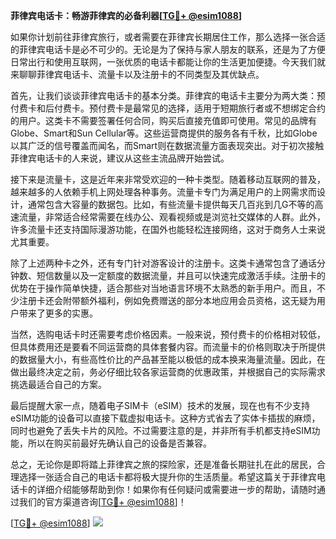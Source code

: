 **菲律宾电话卡：畅游菲律宾的必备利器[[TG💪+ @esim1088](https://t.me/s/esim1088)]**

如果你计划前往菲律宾旅行，或者需要在菲律宾长期居住工作，那么选择一张合适的菲律宾电话卡是必不可少的。无论是为了保持与家人朋友的联系，还是为了方便日常出行和使用互联网，一张优质的电话卡都能让你的生活更加便捷。今天我们就来聊聊菲律宾电话卡、流量卡以及注册卡的不同类型及其优缺点。

首先，让我们谈谈菲律宾电话卡的基本分类。菲律宾的电话卡主要分为两大类：预付费卡和后付费卡。预付费卡是最常见的选择，适用于短期旅行者或不想绑定合约的用户。这类卡不需要签署任何合同，购买后直接充值即可使用。常见的品牌有Globe、Smart和Sun Cellular等。这些运营商提供的服务各有千秋，比如Globe以其广泛的信号覆盖而闻名，而Smart则在数据流量方面表现突出。对于初次接触菲律宾电话卡的人来说，建议从这些主流品牌开始尝试。

接下来是流量卡，这是近年来非常受欢迎的一种卡类型。随着移动互联网的普及，越来越多的人依赖手机上网处理各种事务。流量卡专门为满足用户的上网需求而设计，通常包含大容量的数据包。比如，有些流量卡提供每天几百兆到几G不等的高速流量，非常适合经常需要在线办公、观看视频或是浏览社交媒体的人群。此外，许多流量卡还支持国际漫游功能，在国外也能轻松连接网络，这对于商务人士来说尤其重要。

除了上述两种卡之外，还有专门针对游客设计的注册卡。这类卡通常包含了通话分钟数、短信数量以及一定额度的数据流量，并且可以快速完成激活手续。注册卡的优势在于操作简单快捷，适合那些对当地语言环境不太熟悉的新手用户。而且，不少注册卡还会附带额外福利，例如免费赠送的部分本地应用会员资格，这无疑为用户带来了更多的实惠。

当然，选购电话卡时还需要考虑价格因素。一般来说，预付费卡的价格相对较低，但具体费用还是要看不同运营商的具体套餐内容。而流量卡的价格则取决于所提供的数据量大小，有些高性价比的产品甚至能以极低的成本换来海量流量。因此，在做出最终决定之前，务必仔细比较各家运营商的优惠政策，并根据自己的实际需求挑选最适合自己的方案。

最后提醒大家一点，随着电子SIM卡（eSIM）技术的发展，现在也有不少支持eSIM功能的设备可以直接下载虚拟电话卡。这种方式省去了实体卡插拔的麻烦，同时也避免了丢失卡片的风险。不过需要注意的是，并非所有手机都支持eSIM功能，所以在购买前最好先确认自己的设备是否兼容。

总之，无论你是即将踏上菲律宾之旅的探险家，还是准备长期驻扎在此的居民，合理选择一张适合自己的电话卡都将极大提升你的生活质量。希望这篇关于菲律宾电话卡的详细介绍能够帮助到你！如果你有任何疑问或需要进一步的帮助，请随时通过我们的官方渠道咨询[[TG💪+ @esim1088](https://t.me/s/esim1088)]！

[[TG💪+ @esim1088](https://t.me/s/esim1088)] ![](https://i.postimg.cc/4NQfJmqS/Snipaste-2025-05-13-00-14-12.png)